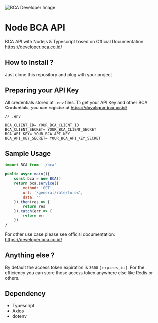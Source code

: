 
![BCA Developer Image](https://developer.bca.co.id/components/com_apiportal/assets/imgportal/logobca.png)

# Node BCA API

BCA API with Nodejs &amp; Typescript based on Official Documentation https://developer.bca.co.id/

## How to Install ?
Just clone this repository and plug with your project

## Preparing your API Key
All credentials stored at `.env` files. To get your API Key and other BCA Credentials, you can register at https://developer.bca.co.id/


```
// .env

BCA_CLIENT_ID= YOUR_BCA_CLIENT_ID
BCA_CLIENT_SECRET= YOUR_BCA_CLIENT_SECRET
BCA_API_KEY= YOUR_BCA_API_KEY
BCA_API_KEY_SECRET= YOUR_BCA_API_KEY_SECRET
```

## Sample Usage

```js
import BCA from './bca'

public async main(){
	const bca = new BCA()
	return bca.service({
		method: 'GET',
		url: '/general/rate/forex',
		data: ''
	}).then(res => {
		return res
	}).catch(err => {
		return err
	})
}

```

For other use case please see official documentation:
https://developer.bca.co.id/

## Anything else ?
By default the access token expiration is `3600` ( `expires_in` ). For the efficiency you can store those access token anywhere else like Redis or others.

## Dependency
- Typescript
- Axios
- dotenv
